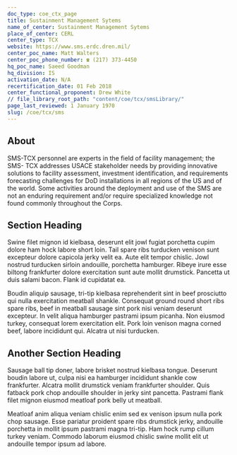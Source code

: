 ```yaml
---
doc_type: coe_ctx_page 
title: Sustainment Management Sytems
name_of_center: Sustainment Management Sytems
place_of_center: CERL
center_type: TCX
website: https://www.sms.erdc.dren.mil/
center_poc_name: Matt Walters
center_poc_phone_number: ☎ (217) 373-4450
hq_poc_name: Saeed Goodman
hq_division: IS
activation_date: N/A
recertification_date: 01 Feb 2018
center_functional_proponent: Drew White
// file_library_root_path: "content/coe/tcx/smsLibrary/" 
page_last_reviewed: 1 January 1970 
slug: /coe/tcx/sms
---
```


## About 

SMS-TCX personnel are experts in the field of facility management; the SMS- TCX addresses USACE stakeholder needs by providing innovative solutions to facility assessment, investment identification, and requirements forecasting challenges for DoD installations in all regions of the US and of the world. Some activities around the deployment and use of the SMS are not an
enduring requirement and/or require specialized knowledge not found commonly throughout the Corps. 

 ## Section Heading 

 Swine filet mignon id kielbasa, deserunt elit jowl fugiat porchetta cupim dolore ham hock labore short loin. Tail spare ribs turducken venison sunt excepteur dolore capicola jerky velit ea. Aute elit tempor chislic. Jowl nostrud turducken sirloin andouille, porchetta hamburger. Ribeye irure esse biltong frankfurter dolore exercitation sunt aute mollit drumstick. Pancetta ut duis salami bacon. Flank id cupidatat ea. 

 Boudin aliquip sausage, tri-tip kielbasa reprehenderit sint in beef prosciutto qui nulla exercitation meatball shankle. Consequat ground round short ribs spare ribs, beef in meatball sausage sint pork nisi veniam deserunt excepteur. In velit aliqua hamburger pastrami ipsum picanha. Non eiusmod turkey, consequat lorem exercitation elit. Pork loin venison magna corned beef, labore incididunt qui. Alcatra ut nisi turducken. 

 ## Another Section Heading 

 Sausage ball tip doner, labore brisket nostrud kielbasa tongue. Deserunt boudin labore ut, culpa nisi ea hamburger incididunt shankle cow frankfurter. Alcatra mollit drumstick veniam frankfurter shoulder. Quis fatback pork chop andouille shoulder in jerky sint pancetta. Pastrami flank filet mignon eiusmod meatloaf pork belly ut meatball. 

 Meatloaf anim aliqua veniam chislic enim sed ex venison ipsum nulla pork chop sausage. Esse pariatur proident spare ribs drumstick jerky, andouille porchetta in mollit ipsum pastrami magna tri-tip. Ham hock rump cillum turkey veniam. Commodo laborum eiusmod chislic swine mollit elit ut andouille tempor ipsum ad labore. 

